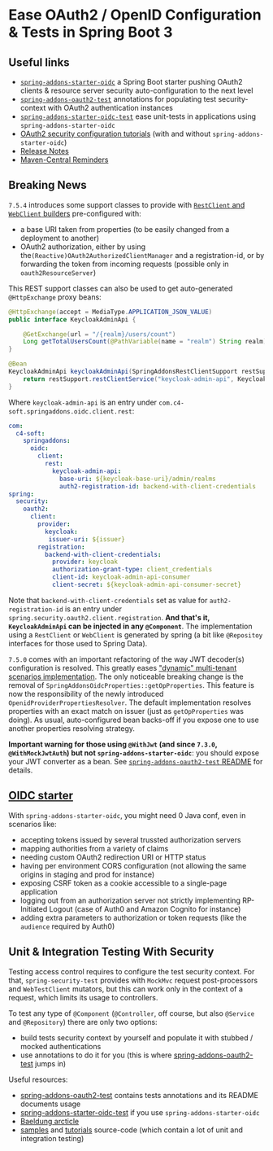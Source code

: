# Ease OAuth2 / OpenID Configuration & Tests in Spring Boot 3 

## Useful links
- [`spring-addons-starter-oidc`](https://github.com/ch4mpy/spring-addons/tree/master/spring-addons-starter-oidc) a Spring Boot starter pushing OAuth2 clients & resource server security auto-configuration to the next level
- [`spring-addons-oauth2-test`](https://github.com/ch4mpy/spring-addons/tree/master/spring-addons-oauth2-test) annotations for populating test security-context with OAuth2 authentication instances
- [`spring-addons-starter-oidc-test`](https://github.com/ch4mpy/spring-addons/tree/master/spring-addons-starter-oidc-test) ease unit-tests in applications using `spring-addons-starter-oidc`
- [OAuth2 security configuration tutorials](https://github.com/ch4mpy/spring-addons/tree/master/samples/tutorials#securing-spring-applications-with-oauth2) (with and without `spring-addons-starter-oidc`)
- [Release Notes](https://github.com/ch4mpy/spring-addons/tree/master/release-notes.md)
- [Maven-Central Reminders](https://github.com/ch4mpy/spring-addons/tree/master/maven-central.md)

## Breaking News

`7.5.4` introduces some support classes to provide with [`RestClient` and `WebClient` builders](https://github.com/ch4mpy/spring-addons/tree/master/spring-addons-starter-oidc#1-3-2) pre-configured with:
- a base URI taken from properties (to be easily changed from a deployment to another)
- OAuth2 authorization, either by using the`(Reactive)OAuth2AuthorizedClientManager` and a registration-id, or by forwarding the token from incoming requests (possible only in `oauth2ResourceServer`)

This REST support classes can also be used to get auto-generated `@HttpExchange` proxy beans:
```java
@HttpExchange(accept = MediaType.APPLICATION_JSON_VALUE)
public interface KeycloakAdminApi {

    @GetExchange(url = "/{realm}/users/count")
    Long getTotalUsersCount(@PathVariable(name = "realm") String realm);
}
```
```java
@Bean
KeycloakAdminApi keycloakAdminApi(SpringAddonsRestClientSupport restSupport) {
    return restSupport.restClientService("keycloak-admin-api", KeycloakAdminApi.class);
}
```
Where `keycloak-admin-api` is an entry under `com.c4-soft.springaddons.oidc.client.rest`:
```yaml
com:
  c4-soft:
    springaddons:
      oidc:
        client:
          rest:
            keycloak-admin-api:
              base-uri: ${keycloak-base-uri}/admin/realms
              auth2-registration-id: backend-with-client-credentials
spring:
  security:
    oauth2:
      client:
        provider:
          keycloak:
           issuer-uri: ${issuer}
        registration:
          backend-with-client-credentials:
            provider: keycloak
            authorization-grant-type: client_credentials
            client-id: keycloak-admin-api-consumer
            client-secret: ${keycloak-admin-api-consumer-secret}
```
Note that `backend-with-client-credentials` set as value for `auth2-registration-id` is an entry under `spring.security.oauth2.client.registration`. **And that's it, `KeycloakAdminApi` can be injected in any `@Component`**. The implementation using a `RestClient` or `WebClient` is generated by spring (a bit like `@Repositoy` interfaces for those used to Spring Data).

`7.5.0` comes with an important refactoring of the way JWT decoder(s) configuration is resolved. This greatly eases ["dynamic" multi-tenant scenarios implementation](https://github.com/ch4mpy/spring-addons/tree/master/spring-addons-starter-oidc#1-1-4). The only noticeable breaking change is the removal of `SpringAddonsOidcProperties::getOpProperties`. This feature is now the responsibility of the newly introduced `OpenidProviderPropertiesResolver`. The default implementation resolves properties with an exact match on issuer (just as `getOpProperties` was doing). As usual, auto-configured bean backs-off if you expose one to use another properties resolving strategy.

**Important warning for those using `@WithJwt` (and since `7.3.0`, `@WithMockJwtAuth`) but not `spring-addons-starter-oidc`**: you should expose your JWT converter as a bean. See [`spring-addons-oauth2-test` README](https://github.com/ch4mpy/spring-addons/tree/master/spring-addons-oauth2-test) for details.

## [OIDC starter](https://github.com/ch4mpy/spring-addons/tree/master/spring-addons-starter-oidc)

With `spring-addons-starter-oidc`, you might need 0 Java conf, even in scenarios like:
- accepting tokens issued by several trussted authorization servers
- mapping authorities from a variety of claims
- needing custom OAuth2 redirection URI or HTTP status
- having per environment CORS configuration (not allowing the same origins in staging and prod for instance)
- exposing CSRF token as a cookie accessible to a single-page application
- logging out from an authorization server not strictly implementing RP-Initiated Logout (case of Auth0 and Amazon Cognito for instance)
- adding extra parameters to authorization or token requests (like the `audience` required by Auth0)

## Unit & Integration Testing With Security

Testing access control requires to configure the test security context.  For that, `spring-security-test` provides with `MockMvc` request post-processors and `WebTestClient` mutators, but this can work only in the context of a request, which limits its usage to controllers.

To test any type of `@Component` (`@Controller`, off course, but also `@Service` and `@Repository`) there are  only two options:
- build tests security context by yourself and populate it with stubbed / mocked authentications
- use annotations to do it for you (this is where [spring-addons-oauth2-test](https://github.com/ch4mpy/spring-addons/tree/master/spring-addons-oauth2-test) jumps in)

Useful resources:
- [spring-addons-oauth2-test](https://github.com/ch4mpy/spring-addons/tree/master/spring-addons-oauth2-test) contains tests annotations and its README documents usage
- [spring-addons-starter-oidc-test](https://github.com/ch4mpy/spring-addons/tree/master/spring-addons-starter-oidc-test) if you use `spring-addons-starter-oidc`
- [Baeldung arcticle](https://www.baeldung.com/spring-oauth-testing-access-control)
- [samples](https://github.com/ch4mpy/spring-addons/tree/master/samples) and [tutorials](https://github.com/ch4mpy/spring-addons/tree/master/samples/tutorials) source-code (which contain a lot of unit and integration testing)
